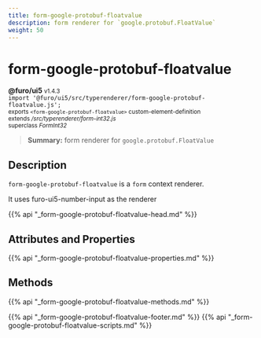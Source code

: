 ```yaml
---
title: form-google-protobuf-floatvalue
description: form renderer for `google.protobuf.FloatValue`
weight: 50
---
```


# form-google-protobuf-floatvalue
**@furo/ui5** <small>v1.4.3</small>
<br>`import '@furo/ui5/src/typerenderer/form-google-protobuf-floatvalue.js';`<small>
<br>exports `<form-google-protobuf-floatvalue>` custom-element-definition
<br>extends */src/typerenderer/form-int32.js*
<br>superclass *FormInt32*</small>

> **Summary:** form renderer for `google.protobuf.FloatValue`

## Description

`form-google-protobuf-floatvalue` is a `form` context renderer.

It uses furo-ui5-number-input as the renderer

{{% api "_form-google-protobuf-floatvalue-head.md" %}}

## Attributes and Properties
{{% api "_form-google-protobuf-floatvalue-properties.md" %}}



## Methods
{{% api "_form-google-protobuf-floatvalue-methods.md" %}}





{{% api "_form-google-protobuf-floatvalue-footer.md" %}}
{{% api "_form-google-protobuf-floatvalue-scripts.md" %}}
